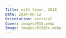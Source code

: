 ```yaml
---
Title: with timur, 2018
Date: 2024-06-12
Orientation: vertical
Cover: images/015.webp
Image: images/015@2x.webp
---
```

